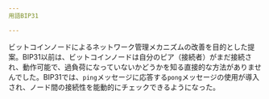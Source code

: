```yaml
---
用語BIP31

---
```

ビットコインノードによるネットワーク管理メカニズムの改善を目的とした提案。BIP31以前は、ビットコインノードは自分のピア（接続者）がまだ接続され、動作可能で、過負荷になっていないかどうかを知る直接的な方法がありませんでした。BIP31では、`ping`メッセージに応答する`pong`メッセージの使用が導入され、ノード間の接続性を能動的にチェックできるようになった。